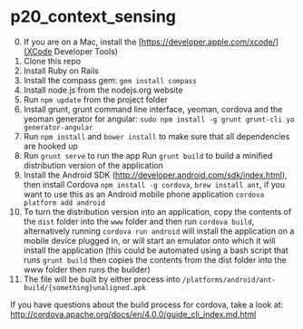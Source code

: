 p20_context_sensing
===================

0. If you are on a Mac, install the [https://developer.apple.com/xcode/](XCode Developer Tools)
1. Clone this repo
2. Install Ruby on Rails
3. Install the compass gem: `gem install compass`
4. Install node.js from the nodejs.org website
5. Run `npm update` from the project folder
6. Install grunt, grunt command line interface, yeoman, cordova and the yeoman generator for angular: `sudo npm install -g grunt grunt-cli yo generator-angular`
7. Run `npm install` and `bower install` to make sure that all dependencies are hooked up
8. Run `grunt serve` to run the app Run `grunt build` to build a minified distribution version of the application
9. Install the Android SDK (http://developer.android.com/sdk/index.html), then install Cordova `npm install -g cordova`, `brew install ant`, if you want to use this as an Android mobile phone application `cordova platform add android`
10. To turn the distribution version into an application, copy the contents of the `dist` folder into the `www` folder and then run `cordova build`, alternatively running `cordova run android` will install the application on a mobile device plugged in, or will start an emulator onto which it will install the application (this could be automated using a bash script that runs `grunt build` then copies the contents from the dist folder into the www folder then runs the builder) 
11. The file will be built by either process into `/platforms/android/ant-build/{something}unaligned.apk`

If you have questions about the build process for cordova, take a look at: http://cordova.apache.org/docs/en/4.0.0/guide_cli_index.md.html

